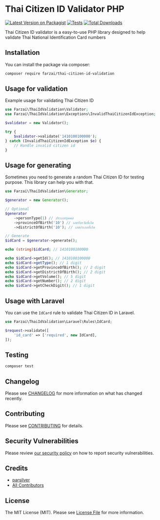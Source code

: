 # Thai Citizen ID Validator PHP

[![Latest Version on Packagist](https://img.shields.io/packagist/v/farzai/thai-citizen-id-validation.svg?style=flat-square)](https://packagist.org/packages/farzai/thai-citizen-id-validation)
[![Tests](https://img.shields.io/github/actions/workflow/status/farzai/thai-citizen-id-validation-php/run-tests.yml?branch=main&label=tests&style=flat-square)](https://github.com/farzai/thai-citizen-id-validation-php/actions/workflows/run-tests.yml)
[![Total Downloads](https://img.shields.io/packagist/dt/farzai/thai-citizen-id-validation.svg?style=flat-square)](https://packagist.org/packages/farzai/thai-citizen-id-validation)


Thai Citizen ID validator is a easy-to-use PHP library designed to help validate Thai National Identification Card numbers

## Installation

You can install the package via composer:

```bash
composer require farzai/thai-citizen-id-validation
```

## Usage for validation
Example usage for validating Thai Citizen ID
```php
use Farzai\ThaiIdValidation\Validator;
use Farzai\ThaiIdValidation\Exceptions\InvalidThaiCitizenIdException;

$validator = new Validator();

try {
    $validator->validate('1410100100000');
} catch (InvalidThaiCitizenIdException $e) {
    // Handle invalid citizen id
}
```

## Usage for generating
Sometimes you need to generate a random Thai Citizen ID for testing purpose. This library can help you with that.

```php
use Farzai\ThaiIdValidation\Generator;

$generator = new Generator();

// Optional
$generator
    ->personType(1) // ประเภทบุคคล
    ->provinceOfBirth('10') // เลขจังหวัดที่เกิด
    ->districtOfBirth('10'); // เลขอำเภอที่เกิด

// Generate
$idCard = $generator->generate();

echo (string)$idCard; // 1410100100000

echo $idCard->getId(); // 1410100100000
echo $idCard->getType(); // 1 digit
echo $idCard->getProvinceOfBirth(); // 2 digit
echo $idCard->getDistrictOfBirth(); // 2 digit
echo $idCard->getVolume(); // 5 digit
echo $idCard->getNumber(); // 2 digit
echo $idCard->getCheckDigit(); // 1 digit
```

## Usage with Laravel
You can use the `IdCard` rule to validate Thai Citizen ID in Laravel.
```php
use Farzai\ThaiIdValidation\Laravel\Rules\IdCard;

$request->validate([
    'id_card' => ['required', new IdCard],
]);
```

## Testing

```bash
composer test
```

## Changelog

Please see [CHANGELOG](CHANGELOG.md) for more information on what has changed recently.

## Contributing

Please see [CONTRIBUTING](https://github.com/spatie/.github/blob/main/CONTRIBUTING.md) for details.

## Security Vulnerabilities

Please review [our security policy](../../security/policy) on how to report security vulnerabilities.

## Credits

- [parsilver](https://github.com/parsilver)
- [All Contributors](../../contributors)

## License

The MIT License (MIT). Please see [License File](LICENSE.md) for more information.
